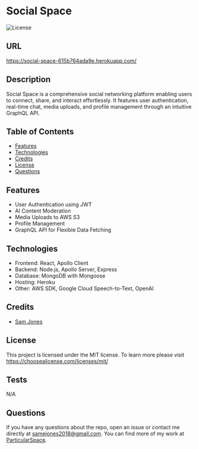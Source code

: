 # Social Space

![License](https://img.shields.io/badge/license-ISC-blue.svg)

## URL

https://social-space-615b764ada9e.herokuapp.com/

## Description

Social Space is a comprehensive social networking platform enabling users to connect, share, and interact effortlessly. It features user authentication, real-time chat, media uploads, and profile management through an intuitive GraphQL API.

## Table of Contents

- [Features](#features)
- [Technologies](#technologies)
- [Credits](#credits)
- [License](#license)
- [Questions](#questions)

## Features

- User Authentication using JWT
- AI Content Moderation
- Media Uploads to AWS S3
- Profile Management
- GraphQL API for Flexible Data Fetching

## Technologies

- Frontend: React, Apollo Client
- Backend: Node.js, Apollo Server, Express
- Database: MongoDB with Mongoose
- Hosting: Heroku
- Other: AWS SDK, Google Cloud Speech-to-Text, OpenAI

## Credits

- [Sam Jones](https://github.com/ParticularSpace)

## License

This project is licensed under the MIT license. To learn more please visit https://choosealicense.com/licenses/mit/

## Tests

N/A

## Questions

If you have any questions about the repo, open an issue or contact me directly at [samejones2018@gmail.com](mailto:samejones2018@gmail.com). You can find more of my work at [ParticularSpace](https://github.com/ParticularSpace).

